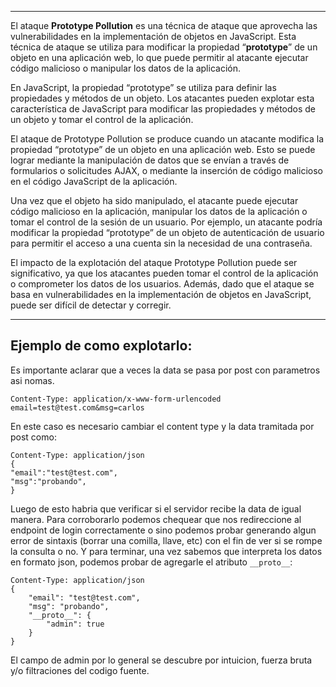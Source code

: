 -- -
El ataque **Prototype Pollution** es una técnica de ataque que aprovecha las vulnerabilidades en la implementación de objetos en JavaScript. Esta técnica de ataque se utiliza para modificar la propiedad “**prototype**” de un objeto en una aplicación web, lo que puede permitir al atacante ejecutar código malicioso o manipular los datos de la aplicación.

En JavaScript, la propiedad “prototype” se utiliza para definir las propiedades y métodos de un objeto. Los atacantes pueden explotar esta característica de JavaScript para modificar las propiedades y métodos de un objeto y tomar el control de la aplicación.

El ataque de Prototype Pollution se produce cuando un atacante modifica la propiedad “prototype” de un objeto en una aplicación web. Esto se puede lograr mediante la manipulación de datos que se envían a través de formularios o solicitudes AJAX, o mediante la inserción de código malicioso en el código JavaScript de la aplicación.

Una vez que el objeto ha sido manipulado, el atacante puede ejecutar código malicioso en la aplicación, manipular los datos de la aplicación o tomar el control de la sesión de un usuario. Por ejemplo, un atacante podría modificar la propiedad “prototype” de un objeto de autenticación de usuario para permitir el acceso a una cuenta sin la necesidad de una contraseña.

El impacto de la explotación del ataque Prototype Pollution puede ser significativo, ya que los atacantes pueden tomar el control de la aplicación o comprometer los datos de los usuarios. Además, dado que el ataque se basa en vulnerabilidades en la implementación de objetos en JavaScript, puede ser difícil de detectar y corregir.
-- -
## Ejemplo de como explotarlo:

Es importante aclarar que a veces la data se pasa por post con parametros asi nomas.
```http
Content-Type: application/x-www-form-urlencoded
email=test@test.com&msg=carlos
```

En este caso es necesario cambiar el content type y la data tramitada por post como:
```http
Content-Type: application/json
{
"email":"test@test.com",
"msg":"probando",
}
```

Luego de esto habria que verificar si el servidor recibe la data de igual manera. Para corroborarlo podemos chequear que nos redireccione al endpoint de login correctamente o sino podemos probar generando algun error de sintaxis (borrar una comilla, llave, etc) con el fin de ver si se rompe la consulta o no.
Y para terminar, una vez sabemos que interpreta los datos en formato json, podemos probar de agregarle el atributo ```__proto__```:
```http
Content-Type: application/json
{
    "email": "test@test.com",
    "msg": "probando",
    "__proto__": {
        "admin": true
    }
}
```

El campo de admin por lo general se descubre por intuicion, fuerza bruta y/o filtraciones del codigo fuente.